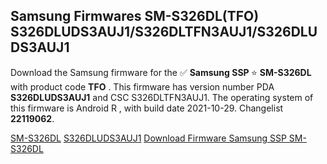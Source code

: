 <h2>Samsung Firmwares SM-S326DL(TFO) S326DLUDS3AUJ1/S326DLTFN3AUJ1/S326DLUDS3AUJ1</h2>
Download the Samsung firmware for the ✅ <strong>Samsung SSP </strong> ⭐ <strong>SM-S326DL</strong> with product code <strong>TFO</strong> . This firmware has version number PDA <strong>S326DLUDS3AUJ1</strong> and CSC S326DLTFN3AUJ1. The operating system of this firmware is Android R , with build date 2021-10-29. Changelist <strong>22119062</strong>.


[SM-S326DL](https://samfirm.shop/samsung/model/SM-S326DL)
[S326DLUDS3AUJ1](https://samfirm.shop/samsung/pda/S326DLUDS3AUJ1)
[Download Firmware Samsung SSP SM-S326DL](https://samfirm.shop/samsung/firmware/469813)
